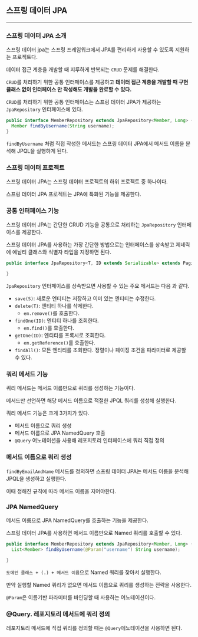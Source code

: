 
## 스프링 데이터 JPA

---

### 스프링 데이터 JPA 소개

스프링 데이터 jpa는 스프링 프레임워크에서 JPA를 편리하게 사용할 수 있도록 지원하는 프로젝트다.

데이터 접근 계층을 개발할 때 지루하게 반복되는 `CRUD` 문제를 해결한다.

`CRUD`를 처리하기 위한 공통 인터페이스를 제공하고 **데이터 접근 계층을 개발할 때 구현 클래스 없이 인터페이스 만 작성해도 개발을 완료할 수 있다.**

`CRUD`를 처리하기 위한 공통 인터페이스는 스프링 데이터 JPA가 제공하는 `JpaRepository` 인터페이스에 있다.

```java
public interface MemberRepository extends JpaRepository<Member, Long> {
  Member findByUsername(String username);
}
```
`findByUsername` 처럼 직접 작성한 메서드는 스프링 데이터 JPA에서 메서드 이름을 분석해 JPQL을 실행하게 된다.

### 스프링 데이터 프로젝트

스프링 데이터 JPA는 스프링 데이터 프로젝트의 하위 프로젝트 중 하나이다.

스프링 데이터 JPA 프로젝트는 JPA에 특화된 기능을 제공한다.

### 공통 인터페이스 기능

스프링 데이터 JPA는 간단한 CRUD 기능을 공통으로 처리하는 `JpaRepository` 인터페이스를 제공한다.

스프링 데이터 JPA를 사용하는 가장 간단한 방법으로는 인터페이스를 상속받고 제네릭에 에닡티 클래스와 식별자 타입을 지정하면 된다.

```java
public interface JpaRepository<T, ID extends Serializable> extends PagingAndSortingRepository<T, ID> {

} 
```

`JpaRepository` 인터페이스를 상속받으면 사용할 수 있는 주요 메서드는 다음 과 같다.

- `save(S)`: 새로운 엔티티는 저장하고 이미 있는 엔티티는 수정한다.
- `delete(T)`: 엔티티 하나를 삭제한다.
  - `em.remove()`를 호출한다.
- `findOne(ID)`: 엔티티 하나를 조회한다.
  - `em.find()`를 호출한다.
- `getOne(ID)`: 엔티티를 프록시로 조회한다.
  - `em.getReference()`를 호출한다.
- `findAll()`: 모든 엔티티를 조회한다. 정렬이나 페이징 조건을 파라미터로 제공할 수 있다.

### 쿼리 메서드 기능

쿼리 메서드는 메서드 이름만으로 쿼리를 생성하는 기능이다. 

메서드만 선언하면 해당 메서드 이름으로 적절한 JPQL 쿼리를 생성해 실행한다.

쿼리 메서드 기능은 크게 3가지가 있다.

- 메서드 이름으로 쿼리 생성
- 메서드 이름으로 JPA NamedQuery 호출
- `@Query` 어노테이션을 사용해 레포지토리 인터페이스에 쿼리 직접 정의

### 메서드 이름으로 쿼리 생성

`findByEmailAndName` 메서드를 정의하면 스프링 데이터 JPA는 메서드 이름을 분석해 JPQL을 생성하고 실행한다.

이때 정해진 규칙에 따라 메서드 이름을 지어야한다.

### JPA NamedQuery

메서드 이름으로 JPA NamedQuery를 호출하는 기능을 제공한다.

스프링 데이터 JPA를 사용하면 메서드 이름만으로 Named 쿼리를 호출할 수 있다.

```java
public interface MemberRepository extends JpaRepository<Member, Long> {
  List<Member> findByUsername(@Param("username") String username);

}
```

`도메인 클래스 + (.) + 메서드 이름`으로 Named 쿼리를 찾아서 실행한다.

만약 실행할 Named 쿼리가 없으면 메서드 이름으로 쿼리를 생성하는 전략을 사용한다.

`@Param`은 이름기반 파라미터를 바인딩할 때 사용하는 어노테이션이다.

### @Query. 레포지토리 메서드에 쿼리 정의

레포지토리 메서드에 직접 쿼리를 정의할 때는 `@Query`에노테이션을 사용하면 된다.